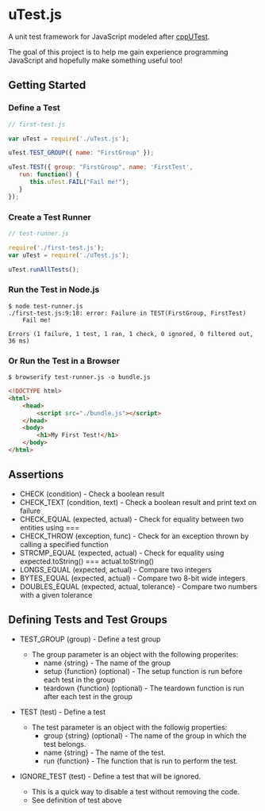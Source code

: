 # uTest.js

A unit test framework for JavaScript modeled after [cppUTest](http://cpputest.github.io).

The goal of this project is to help me gain experience programming 
JavaScript and hopefully make something useful too!

## Getting Started
### Define a Test
```javascript
// first-test.js

var uTest = require('./uTest.js');

uTest.TEST_GROUP({ name: "FirstGroup" });

uTest.TEST({ group: "FirstGroup", name: 'FirstTest',
   run: function() {
      this.uTest.FAIL("Fail me!");
   }
});
```

### Create a Test Runner
```javascript
// test-runner.js

require('./first-test.js');
var uTest = require('./uTest.js');

uTest.runAllTests();
```

### Run the Test in Node.js
```text
$ node test-runner.js
./first-test.js:9:18: error: Failure in TEST(FirstGroup, FirstTest)
	Fail me!

Errors (1 failure, 1 test, 1 ran, 1 check, 0 ignored, 0 filtered out, 36 ms)
```

### Or Run the Test in a Browser
```text
$ browserify test-runner.js -o bundle.js
```

```html
<!DOCTYPE html>
<html>
    <head>
        <script src="./bundle.js"></script>
    </head>
    <body>
        <h1>My First Test!</h1>
    </body>
</html>
```

## Assertions
* CHECK (condition) - Check a boolean result
* CHECK_TEXT (condition, text) - Check a boolean result and print text on failure
* CHECK_EQUAL (expected, actual) - Check for equality between two entities using ===
* CHECK_THROW (exception, func) - Check for an exception thrown by calling a specified function
* STRCMP_EQUAL (expected, actual) - Check for equality using expected.toString() === actual.toString()
* LONGS_EQUAL (expected, actual) - Compare two integers
* BYTES_EQUAL (expected, actual) - Compare two 8-bit wide integers
* DOUBLES_EQUAL (expected, actual, tolerance) - Compare two numbers with a given tolerance

## Defining Tests and Test Groups
* TEST_GROUP (group) - Define a test group
    * The group parameter is an object with the following properites:
        * name {string} - The name of the group
        * setup {function} (optional) - The setup function is run before each
				test in the group
        * teardown {function} (optional) - The teardown function is run after
				each test in the group

* TEST (test) - Define a test
    * The test parameter is an object with the followig properties:
        * group {string} (optional) - The name of the group in which the test belongs.
        * name {string} - The name of the test.
        * run {function} - The function that is run to perform the test.


* IGNORE_TEST (test) - Define a test that will be ignored.
    * This is a quick way to disable a test without removing the code.
    * See definition of test above
